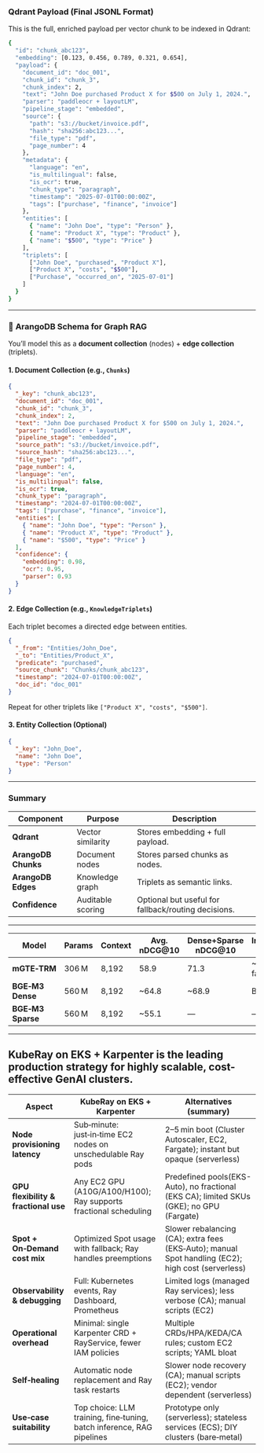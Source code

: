 


### **Qdrant Payload (Final JSONL Format)**

This is the full, enriched payload per vector chunk to be indexed in Qdrant:

```sh
{
  "id": "chunk_abc123",
  "embedding": [0.123, 0.456, 0.789, 0.321, 0.654],
  "payload": {
    "document_id": "doc_001",
    "chunk_id": "chunk_3",
    "chunk_index": 2,
    "text": "John Doe purchased Product X for $500 on July 1, 2024.",
    "parser": "paddleocr + layoutLM",
    "pipeline_stage": "embedded",
    "source": {
      "path": "s3://bucket/invoice.pdf",
      "hash": "sha256:abc123...",
      "file_type": "pdf",
      "page_number": 4
    },
    "metadata": {
      "language": "en",
      "is_multilingual": false,
      "is_ocr": true,
      "chunk_type": "paragraph",
      "timestamp": "2025-07-01T00:00:00Z",
      "tags": ["purchase", "finance", "invoice"]
    },
    "entities": [
      { "name": "John Doe", "type": "Person" },
      { "name": "Product X", "type": "Product" },
      { "name": "$500", "type": "Price" }
    ],
    "triplets": [
      ["John Doe", "purchased", "Product X"],
      ["Product X", "costs", "$500"],
      ["Purchase", "occurred_on", "2025-07-01"]
    ]
  }
}


```



---

### 🔷 **ArangoDB Schema for Graph RAG**

You’ll model this as a **document collection** (nodes) + **edge collection** (triplets).

#### 1. **Document Collection (e.g., `Chunks`)**

```json
{
  "_key": "chunk_abc123",
  "document_id": "doc_001",
  "chunk_id": "chunk_3",
  "chunk_index": 2,
  "text": "John Doe purchased Product X for $500 on July 1, 2024.",
  "parser": "paddleocr + layoutLM",
  "pipeline_stage": "embedded",
  "source_path": "s3://bucket/invoice.pdf",
  "source_hash": "sha256:abc123...",
  "file_type": "pdf",
  "page_number": 4,
  "language": "en",
  "is_multilingual": false,
  "is_ocr": true,
  "chunk_type": "paragraph",
  "timestamp": "2024-07-01T00:00:00Z",
  "tags": ["purchase", "finance", "invoice"],
  "entities": [
    { "name": "John Doe", "type": "Person" },
    { "name": "Product X", "type": "Product" },
    { "name": "$500", "type": "Price" }
  ],
  "confidence": {
    "embedding": 0.98,
    "ocr": 0.95,
    "parser": 0.93
  }
}
```

#### 2. **Edge Collection (e.g., `KnowledgeTriplets`)**

Each triplet becomes a directed edge between entities.

```json
{
  "_from": "Entities/John_Doe",
  "_to": "Entities/Product_X",
  "predicate": "purchased",
  "source_chunk": "Chunks/chunk_abc123",
  "timestamp": "2024-07-01T00:00:00Z",
  "doc_id": "doc_001"
}
```

Repeat for other triplets like `["Product X", "costs", "$500"]`.

#### 3. **Entity Collection (Optional)**

```json
{
  "_key": "John_Doe",
  "name": "John Doe",
  "type": "Person"
}
```

---

### Summary

| Component           | Purpose           | Description                                         |
| ------------------- | ----------------- | --------------------------------------------------- |
| **Qdrant**          | Vector similarity | Stores embedding + full payload.                    |
| **ArangoDB Chunks** | Document nodes    | Stores parsed chunks as nodes.                      |
| **ArangoDB Edges**  | Knowledge graph   | Triplets as semantic links.                         |
| **Confidence**      | Auditable scoring | Optional but useful for fallback/routing decisions. |






---

| Model             | Params | Context | Avg. nDCG\@10 | Dense+Sparse nDCG\@10 | Inference Speed |
| ----------------- | ------ | ------- | ------------- | --------------------- | --------------- |
| **mGTE‑TRM**      | 306 M  | 8,192   | 58.9          | 71.3                  | \~7× faster     |
| **BGE‑M3 Dense**  | 560 M  | 8,192   | \~64.8        | \~68.9                | Baseline        |
| **BGE‑M3 Sparse** | 560 M  | 8,192   | \~55.1        | —                     | —               |



---

## KubeRay on EKS + Karpenter is the leading production strategy for highly scalable, cost-effective GenAI clusters.
| **Aspect**                           | **KubeRay on EKS + Karpenter**                                        | **Alternatives (summary)**                                                                         |
| ------------------------------------ | --------------------------------------------------------------------- | -------------------------------------------------------------------------------------------------- |
| **Node provisioning latency**        | Sub‑minute: just‑in‑time EC2 nodes on unschedulable Ray pods          | 2–5 min boot (Cluster Autoscaler, EC2, Fargate); instant but opaque (serverless)                   |
| **GPU flexibility & fractional use** | Any EC2 GPU (A10G/A100/H100); Ray supports fractional scheduling      | Predefined pools(EKS-Auto), no fractional (EKS CA); limited SKUs (GKE); no GPU (Fargate)                     |
| **Spot + On‑Demand cost mix**        | Optimized Spot usage with fallback; Ray handles preemptions           | Slower rebalancing (CA); extra fees (EKS‑Auto); manual Spot handling (EC2); high cost (serverless) |
| **Observability & debugging**        | Full: Kubernetes events, Ray Dashboard, Prometheus                    | Limited logs (managed Ray services); less verbose (CA); manual scripts (EC2)                       |
| **Operational overhead**             | Minimal: single Karpenter CRD + RayService, fewer IAM policies        | Multiple CRDs/HPA/KEDA/CA rules; custom EC2 scripts; YAML bloat                                    |
| **Self‑healing**                     | Automatic node replacement and Ray task restarts                      | Slower node recovery (CA); manual scripts (EC2); vendor dependent (serverless)                     |
| **Use‑case suitability**             | Top choice: LLM training, fine‑tuning, batch inference, RAG pipelines | Prototype only (serverless); stateless services (ECS); DIY clusters (bare‑metal)                   |
